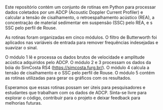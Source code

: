 Este repositório contém um conjunto de rotinas em Python para processar dados coletados por um ADCP (Acoustic Doppler Current Profiler) e calcular a tensão de cisalhamento, o retroespalhamento acústico (REA), a concentração de material sedimentar em suspensão (SSC) pelo REA, e s SSC pelo perfil de Rouse.

As rotinas foram organizadas em cinco módulos. O filtro de Butterworth foi aplicados nas variáveis de entrada para remover frequências indesejadas e suavizar o sinal.

O módulo 1 lê e processa os dados brutos de velocidade e amplitude acústica adquiridos pelo ADCP.
O módulo 2 e 3 processam os dados da bóia do SimCosta RS4 (https://simcosta.furg.br/).
O módulo 4 calcula a tensão de cisalhamento e o SSC pelo perfil de Rouse.
O módulo 5 contém as rotinas utilizadas para gerar os gráficos com os resultados.

Esperamos que essas rotinas possam ser úteis para pesquisadores e estudantes que trabalham com os dados de ADCP. Sinta-se livre para explorar o código, contribuir para o projeto e deixar feedback para melhorias futuras.
